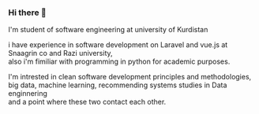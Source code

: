 ### Hi there 👋

I'm student of software engineering at university of Kurdistan

i have experience in software development on Laravel and vue.js at Snaagrin co and Razi university,   
also i'm fimiliar with programming in python for academic purposes.

I'm intrested in clean software development principles and methodologies,    
big data, machine learning, recommending systems studies in Data enginnering   
and a point where these two contact each other.   
